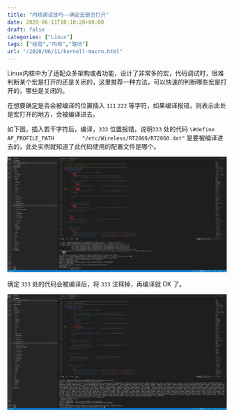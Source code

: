 ```yaml
---
title: "内核调试技巧——确定宏是否打开"
date: 2020-06-11T10:10:28+08:00
draft: false
categories: ["Linux"]
tags: ["经验","内核","驱动"]
url: "/2020/06/11/kernell-macro.html"
---
```


Linux内核中为了适配众多架构或者功能，设计了非常多的宏，代码调试时，很难判断某个宏是打开的还是关闭的，这里推荐一种方法，可以快速的判断哪些宏是打开的，哪些是关闭的。

在想要确定是否会被编译的位置插入 `111` `222` 等字符，如果编译报错，则表示此处是宏打开的地方，会被编译进去。

如下图，插入若干字符后，编译，`333` 位置报错，说明`333` 处的代码 `\#define AP_PROFILE_PATH         "/etc/Wireless/RT2860/RT2860.dat"` 是要被编译进去的，此处实例就知道了此代码使用的配置文件是哪个。

![macro](/images/macro.png)

确定 `333` 处的代码会被编译后，将 `333` 注释掉，再编译就 OK 了。

![macro-success](/images/macro-success.png)

